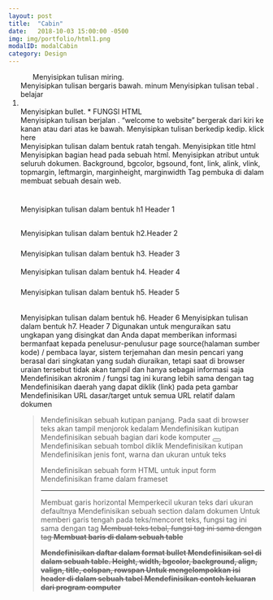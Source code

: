 ```yaml
---
layout: post
title:  "Cabin"
date:   2018-10-03 15:00:00 -0500
img: img/portfolio/html1.png
modalID: modalCabin
category: Design
---
```


<ol>
  <ul><I> </I> Menyisipkan tulisan miring.</ul>
<u> </u> Menyisipkan tulisan bergaris bawah.   minum
<b> </b> Menyisipkan tulisan tebal .   belajar
<li> </li> Menyisipkan bullet.  *  FUNGSI HTML
<marquee> </marquee> Menyisipkan tulisan berjalan .  “welcome to website” bergerak dari kiri ke kanan atau dari atas ke bawah.
<blink> </blink> Menyisipkan tulisan berkedip kedip. <blink> klick here </blink>
<center> </center> Menyisipkan tulisan dalam bentuk ratah tengah.
<title> </title> Menyisipkan title html
<head> </head> Menyisipkan bagian head pada sebuah html.
<body> </body> Menyisipkan atribut untuk seluruh dokumen. Background, bgcolor, bgsound, font, link, alink, vlink, topmargin, leftmargin, marginheight, marginwidth
<html></html> Tag pembuka di dalam membuat sebuah desain web.
<h1>   </h1> Menyisipkan tulisan dalam bentuk h1 Header 1
<h2> </h2> Menyisipkan tulisan dalam bentuk h2.Header 2
<h3></h3> Menyisipkan tulisan dalam bentuk h3. Header 3
<h4></h4> Menyisipkan tulisan dalam bentuk h4. Header 4
<h5></h5> Menyisipkan tulisan dalam bentuk h5. Header 5
<h6></h6> Menyisipkan tulisan dalam bentuk h6. Header 6
<h7> </h7> Menyisipkan tulisan dalam bentuk h7. Header 7
<abbr> </abbr> Digunakan untuk menguraikan satu ungkapan yang disingkat dan Anda dapat memberikan informasi bermanfaat kepada penelusur-penulusur page source(halaman sumber kode) / pembaca layar, sistem terjemahan dan mesin pencari yang berasal dari singkatan yang sudah diuraikan, tetapi saat di browser uraian tersebut tidak akan tampil dan hanya sebagai informasi saja
<acronym></acronym> Mendefinisikan akronim / fungsi tag ini kurang lebih sama dengan tag <abbr>
<area ></area> Mendefinisikan daerah yang dapat diklik (link) pada peta gambar
<base > </base> Mendefinisikan URL dasar/target untuk semua URL relatif dalam dokumen
<blockquote> </blockquota> Mendefinisikan sebuah kutipan panjang. Pada saat di browser teks akan tampil menjorok kedalam
<cite> </cite> Mendefinisikan kutipan
<code> </code> Mendefinisikan sebuah bagian dari kode komputer
<button> </button> Mendefinisikan sebuah tombol diklik
<cite> </cite> Mendefinisikan kutipan
<font> </font> Mendefinisikan jenis font, warna dan ukuran untuk teks
<form> </form> Mendefinisikan sebuah form HTML untuk input form
<frame> </frame> Mendefinisikan frame dalam frameset
<hr> </hr> Membuat garis horizontal
<small> </small> Memperkecil ukuran teks dari ukuran defaultnya
<span> </span> Mendefinisikan sebuah section dalam dokumen
<strike> </strike> Untuk memberi garis tengah pada teks/mencoret teks, fungsi tag ini sama dengan tag <del>
<strong> </strong> Membuat teks tebal, fungsi tag ini sama dengan tag <b>
<tr> </tr> Membuat baris di dalam sebuah table
<ul> </ul> Mendefinisikan daftar dalam format bullet
<td> </td> Mendefinisikan sel di dalam sebuah table. Height, width, bgcolor, background, align, valign, title, colspan, rowspan
<thead> </thead> Untuk mengelompokkan isi header di dalam sebuah tabel
<samp> </samp> Mendefinisikan contoh keluaran dari program computer
 </ol>

[flat-icons-link]: https://sellfy.com/p/8Q9P/jV3VZ/
